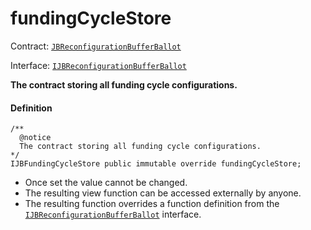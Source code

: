 # fundingCycleStore

Contract: [`JBReconfigurationBufferBallot`](/docs/dev/v2/contracts/or-ballots/jbreconfigurationbufferballot/README.md)

Interface: [`IJBReconfigurationBufferBallot`](/docs/dev/v2/interfaces/ijbfundingcycleballot.md)

**The contract storing all funding cycle configurations.**

#### Definition

```
/**
  @notice
  The contract storing all funding cycle configurations.
*/
IJBFundingCycleStore public immutable override fundingCycleStore;
```

* Once set the value cannot be changed.
* The resulting view function can be accessed externally by anyone.
* The resulting function overrides a function definition from the [`IJBReconfigurationBufferBallot`](/docs/dev/v2/interfaces/ijbreconfigurationbufferballot.md) interface.

